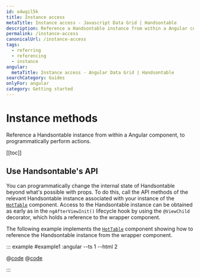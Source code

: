 ```yaml
---
id: o4wgil5k
title: Instance access
metaTitle: Instance access - Javascript Data Grid | Handsontable
description: Reference a Handsontable instance from within a Angular component, to programmatically perform actions.
permalink: /instance-access
canonicalUrl: /instance-access
tags:
  - referring
  - referencing
  - instance
angular:
  metaTitle: Instance access - Angular Data Grid | Handsontable
searchCategory: Guides
onlyFor: angular
category: Getting started
---
```


# Instance methods

Reference a Handsontable instance from within a Angular component, to programmatically perform actions.

[[toc]]

## Use Handsontable's API

You can programmatically change the internal state of Handsontable beyond what's possible with props. To do this, call the API methods of the relevant Handsontable instance associated with your instance of the [`HotTable`](@/guides/getting-started/installation/installation.md#use-the-hottable-component) component. Access to the Handsontable instance can be obtained as early as in the `ngAfterViewInit()` lifecycle hook by using the `@ViewChild` decorator, which holds a reference to the wrapper component.

The following example implements the [`HotTable`](@/guides/getting-started/installation/installation.md#use-the-hottable-component) component showing how to reference the Handsontable instance from the wrapper component.

::: example #example1 :angular --ts 1 --html 2

@[code](@/content/guides/getting-started/angular-hot-instance/angular/example1.ts)
@[code](@/content/guides/getting-started/angular-hot-instance/angular/example1.html)

:::
